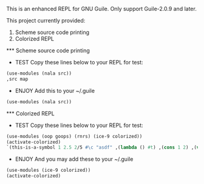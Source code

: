 This is an enhanced REPL for GNU Guile.
Only support Guile-2.0.9 and later.

This project currently provided:

1. Scheme source code printing
2. Colorized REPL

*** Scheme source code printing
* TEST
Copy these lines below to your REPL for test:
``` scheme
(use-modules (nala src))
,src map
```

* ENJOY
Add this to your ~/.guile
``` scheme
(use-modules (nala src))
```

*** Colorized REPL

* TEST
Copy these lines below to your REPL for test:
``` scheme
(use-modules (oop goops) (rnrs) (ice-9 colorized))
(activate-colorized)
`(this-is-a-symbol 1 2.5 2/5 #\c "asdf" ,(lambda () #t) ,(cons 1 2) ,(vector 1 2 3) #2u32@2@3((1 2) (3 4)) ,(make-bytevector 10 99) ,<object>)
```

* ENJOY
And you may add these to your ~/.guile
``` scheme
(use-modules (ice-9 colorized))
(activate-colorized)
```
